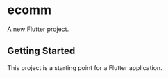 # ecomm

A new Flutter project.

## Getting Started

This project is a starting point for a Flutter application.

